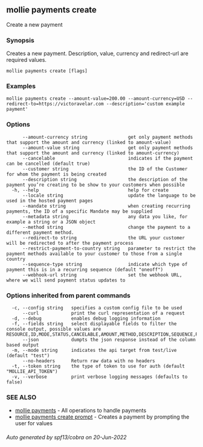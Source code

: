 ## mollie payments create

Create a new payment

### Synopsis

Creates a new payment.
Description, value, currency and redirect-url are required values.

```
mollie payments create [flags]
```

### Examples

```
mollie payments create --amount-value=200.00 --amount-currency=USD --redirect-to=https://victoravelar.com --description='custom example payment'
```

### Options

```
      --amount-currency string               get only payment methods that support the amount and currency (linked to amount-value)
      --amount-value string                  get only payment methods that support the amount and currency (linked to amount-currency)
      --cancelable                           indicates if the payment can be cancelled (default true)
      --customer string                      the ID of the Customer for whom the payment is being created
      --description string                   the description of the payment you’re creating to be show to your customers when possible
  -h, --help                                 help for create
      --locale string                        update the language to be used in the hosted payment pages
      --mandate string                       when creating recurring payments, the ID of a specific Mandate may be supplied
      --metadata string                      any data you like, for example a string or a JSON object
      --method string                        change the payment to a different payment method.
      --redirect-to string                   the URL your customer will be redirected to after the payment process
      --restrict-payment-to-country string   parameter to restrict the payment methods available to your customer to those from a single country
      --sequence-type string                 indicate which type of payment this is in a recurring sequence (default "oneoff")
      --webhook-url string                   set the webhook URL, where we will send payment status updates to
```

### Options inherited from parent commands

```
  -c, --config string   specifies a custom config file to be used
      --curl            print the curl representation of a request
  -d, --debug           enables debug logging information
  -f, --fields string   select displayable fields to filter the console output, possible values are RESOURCE,ID,MODE,STATUS,CANCELABLE,AMOUNT,METHOD,DESCRIPTION,SEQUENCE,REMAINING,REFUNDED,CAPTURED,SETTLEMENT,APP_FEE,CREATED_AT,AUTHORIZED_AT,EXPIRES,PAID_AT,FAILED_AT,CANCELED_AT,CUSTOMER_ID,SETTLEMENT_ID,MANDATE_ID,SUBSCRIPTION_ID,ORDER_ID,REDIRECT,WEBHOOK,LOCALE,COUNTRY
      --json            dumpts the json response instead of the column based output
  -m, --mode string     indicates the api target from test/live (default "test")
      --no-headers      Return raw data with no headers
  -t, --token string    the type of token to use for auth (default "MOLLIE_API_TOKEN")
  -v, --verbose         print verbose logging messages (defaults to false)
```

### SEE ALSO

* [mollie payments](mollie_payments.md)	 - All operations to handle payments
* [mollie payments create prompt](mollie_payments_create_prompt.md)	 - Creates a payment by prompting the user for values

###### Auto generated by spf13/cobra on 20-Jun-2022
